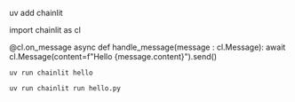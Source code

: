 uv add chainlit

import chainlit as cl

@cl.on_message
async def handle_message(message : cl.Message):
    await cl.Message(content=f"Hello {message.content}").send()


`uv run chainlit hello`

`uv run chainlit run hello.py`